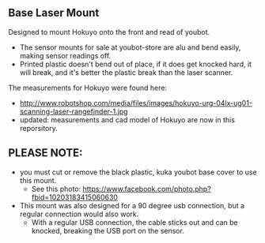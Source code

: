 Base Laser Mount
------------

Designed to mount Hokuyo onto the front and read of youbot. 
- The sensor mounts for sale at youbot-store are alu and bend easily, making sensor readings off.
- Printed plastic doesn't bend out of place, if it does get knocked hard, it will break, and it's better the plastic break than the laser scanner. 

The measurements for Hokuyo were found here:
- http://www.robotshop.com/media/files/images/hokuyo-urg-04lx-ug01-scanning-laser-rangefinder-1.jpg
- updated: measurements and cad model of Hokuyo are now in this reporsitory. 

PLEASE NOTE:
------------
- you must cut or remove the black plastic, kuka youbot base cover to use this mount. 
  - See this photo: https://www.facebook.com/photo.php?fbid=10203183415060630
- This mount was also designed for a 90 degree usb connection, but a regular connection would also work.
  - With a regular USB connection, the cable sticks out and can be knocked, breaking the USB port on the sensor.

